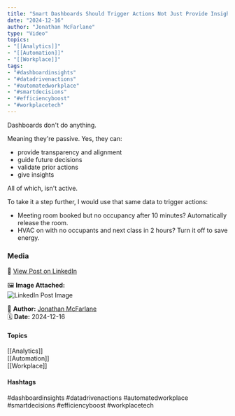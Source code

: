 ```yaml
---
title: "Smart Dashboards Should Trigger Actions Not Just Provide Insights"  
date: "2024-12-16"  
author: "Jonathan McFarlane"  
type: "Video"  
topics:  
- "[[Analytics]]"  
- "[[Automation]]"   
- "[[Workplace]]"
tags:  
- "#dashboardinsights"  
- "#datadrivenactions"  
- "#automatedworkplace"  
- "#smartdecisions"  
- "#efficiencyboost"  
- "#workplacetech"  
---
```

Dashboards don't do anything.

Meaning they're passive. Yes, they can:

- provide transparency and alignment  
- guide future decisions  
- validate prior actions  
- give insights

All of which, isn't active.

To take it a step further, I would use that same data to trigger actions:

- Meeting room booked but no occupancy after 10 minutes? Automatically release the room.  
- HVAC on with no occupants and next class in 2 hours? Turn it off to save energy.

### Media

🔗 [View Post on LinkedIn](https://www.linkedin.com/feed/update/urn:li:activity:7274566470229987328)  
  
🖼 **Image Attached:**  
![LinkedIn Post Image](https://media.licdn.com/dms/image/v2/D5605AQH51nr98X7zkw/feedshare-thumbnail_720_1280/B56ZO933F4GwA8-/0/1734057359068?e=1742263200&v=beta&t=PSI40NzGn9ADx2XMmuQb9KJ_AJbbuQVbKcJ7DCtbpss)  
  
👤 **Author:** [Jonathan McFarlane](https://www.linkedin.com/in/jonathanmcfarlane/)  
🗓️ **Date:** 2024-12-16

#### Topics

[[Analytics]]  
[[Automation]]  
[[Workplace]]

#### Hashtags

#dashboardinsights #datadrivenactions #automatedworkplace #smartdecisions #efficiencyboost #workplacetech